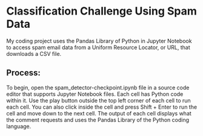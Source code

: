 # Classification Challenge Using Spam Data
My coding project uses the Pandas Library of Python in Jupyter Notebook to access spam email data from a Uniform Resource Locator, or URL, that downloads a CSV file.

## Process:
To begin, open the spam_detector-checkpoint.ipynb file in a source code editor that supports Jupyter Notebook files. Each cell has Python code within it. Use the play button outside the top left corner of each cell to run each cell. You can also click inside the cell and press Shift + Enter to run the cell and move down to the next cell. The output of each cell displays what the comment requests and uses the Pandas Library of the Python coding language.
